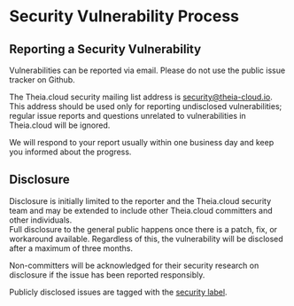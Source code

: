 # Security Vulnerability Process

## Reporting a Security Vulnerability

Vulnerabilities can be reported via email. Please do not use the public issue tracker on Github.

The Theia.cloud security mailing list address is security@theia-cloud.io.\
This address should be used only for reporting undisclosed vulnerabilities; regular issue reports and questions unrelated to vulnerabilities in Theia.cloud will be ignored.

We will respond to your report usually within one business day and keep you informed about the progress.

## Disclosure

Disclosure is initially limited to the reporter and the Theia.cloud security team and may be extended to include other Theia.cloud committers and other individuals.\
Full disclosure to the general public happens once there is a patch, fix, or workaround available. Regardless of this, the vulnerability will be disclosed after a maximum of three months.

Non-committers will be acknowledged for their security research on disclosure if the issue has been reported responsibly.

Publicly disclosed issues are tagged with the [security label](https://github.com/eclipsesource/theia-cloud/labels/security).

